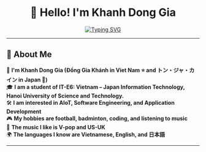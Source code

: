 <div align="center">

# 👋 Hello! I'm Khanh Dong Gia

<a href="https://git.io/typing-svg"><img src="https://readme-typing-svg.demolab.com?font=Fira+Code&pause=1000&center=true&vCenter=true&width=435&lines=IT-E6+K69+HUST;Genius+is+1%25+talent%2C;And+99%25+percent+hard+work!" alt="Typing SVG" /></a>

</div>

---
## 💫 About Me
🌱 **I'm Khanh Dong Gia (Đồng Gia Khánh in Viet Nam ⭐ and トン・ジャ・カイン in Japan 🗾)**  
🎓 **I am a student of IT-E6: Vietnam – Japan Information Technology, Hanoi University of Science and Technology.**  
🛠️ **I am interested in AIoT, Software Engineering, and Application Development**   
🎮 **My hobbies are football, badminton, coding, and listening to music**  
🎵 **The music I like is V-pop and US-UK**  
🌍 **The languages I know are Vietnamese, English, and 日本語**

---
